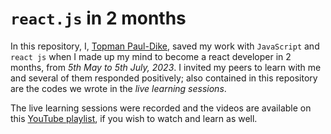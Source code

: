 # `react.js` in 2 months
In this repository, I, [Topman Paul-Dike](https://github.com/tpauldike), saved my work with `JavaScript` and `react js` when I made up my mind to become a react developer in 2 months, from *5th May to 5th July, 2023*. I invited my peers to learn with me and several of them responded positively; also contained in this repository are the codes we wrote in the *live learning sessions*.

The live learning sessions were recorded and the videos are available on this [YouTube playlist](https://youtube.com/playlist?list=PLU10dryLOLEGEnWCZgG87VkvAi-fPaDfE), if you wish to watch and learn as well.
